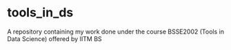 # tools_in_ds
A repository containing my work done under the course BSSE2002 (Tools in Data Science) offered by IITM BS
